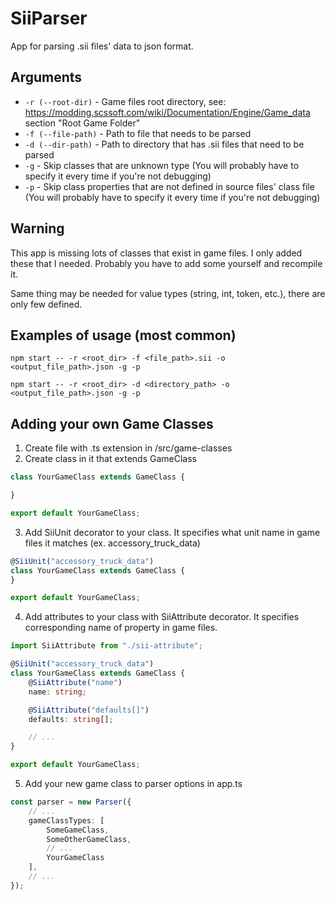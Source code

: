 ﻿# SiiParser

App for parsing .sii files' data to json format.

## Arguments

- ```-r (--root-dir)``` - Game files root directory,
  see: https://modding.scssoft.com/wiki/Documentation/Engine/Game_data section "Root Game Folder"
- ```-f (--file-path)``` - Path to file that needs to be parsed
- ```-d (--dir-path)``` - Path to directory that has .sii files that need to be parsed
- ```-g``` - Skip classes that are unknown type (You will probably have to specify it every time if you're not
  debugging)
- ```-p``` - Skip class properties that are not defined in source files' class file (You will probably have to specify
  it every time if you're not debugging)

## Warning

This app is missing lots of classes that exist in game files. I only added these that I needed. Probably you have to add
some yourself and recompile it.

Same thing may be needed for value types (string, int, token, etc.), there are only few defined.

## Examples of usage (most common)

```$
npm start -- -r <root_dir> -f <file_path>.sii -o <output_file_path>.json -g -p
```

```$
npm start -- -r <root_dir> -d <directory_path> -o <output_file_path>.json -g -p
```

## Adding your own Game Classes

1. Create file with .ts extension in /src/game-classes
2. Create class in it that extends GameClass

```ts
class YourGameClass extends GameClass {

}

export default YourGameClass;
```

3. Add SiiUnit decorator to your class. It specifies what unit name in game files it matches (ex. accessory_truck_data)

```ts
@SiiUnit("accessory_truck_data")
class YourGameClass extends GameClass {
}

export default YourGameClass;
```

4. Add attributes to your class with SiiAttribute decorator. It specifies corresponding name of property in game files.

```ts
import SiiAttribute from "./sii-attribute";

@SiiUnit("accessory_truck_data")
class YourGameClass extends GameClass {
    @SiiAttribute("name")
    name: string;

    @SiiAttribute("defaults[]")
    defaults: string[];

    // ...
}

export default YourGameClass;
```

5. Add your new game class to parser options in app.ts
```ts
const parser = new Parser({
    // ...
    gameClassTypes: [
        SomeGameClass,
        SomeOtherGameClass,
        // ...
        YourGameClass
    ],
    // ...
});
```
